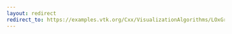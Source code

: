 ```yaml
---
layout: redirect
redirect_to: https://examples.vtk.org/Cxx/VisualizationAlgorithms/LOxGrid/
---
```

